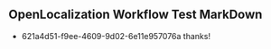 ## OpenLocalization Workflow Test MarkDown
* 621a4d51-f9ee-4609-9d02-6e11e957076a thanks!

<!--HONumber=Jul16_HO5-->


